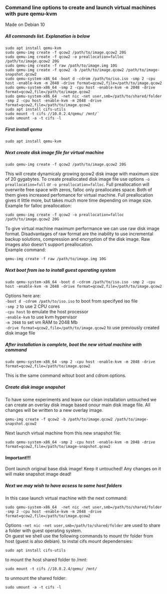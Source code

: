 ### Command line options to create and launch virtual machines with pure qemu-kvm
Made on Debian 10

##### All commands list. Explanation is below
```
sudo apt install qemu-kvm
sudo qemu-img create -f qcow2 /path/to/image.qcow2 20G
sudo qemu-img create -f qcow2 -o preallocation=falloc /path/to/image.qcow2 20G
sudo qemu-img create -f raw /path/to/image.img 10G
sudo qemu-img create -f qcow2 -b /path/to/image.qcow2 /path/to/image-snapshot.qcow2
sudo qemu-system-x86_64 -boot d -cdrom /path/to/iso.iso -smp 2 -cpu host -enable-kvm -m 2048 -drive format=qcow2,file=/path/to/image.qcow2
sudo qemu-system-x86_64 -smp 2 -cpu host -enable-kvm -m 2048 -drive format=qcow2,file=/path/to/image.qcow2
sudo qemu-system-x86_64  -net nic -net user,smb=/path/to/shared/folder -smp 2 -cpu host -enable-kvm -m 2048 -drive format=qcow2,file=/path/to/image.qcow2
sudo apt install cifs-utils
sudo mount -t cifs //10.0.2.4/qemu/ /mnt/`
sudo umount -a -t cifs -l
```

##### First install qemu
```
sudo apt install qemu-kvm
```

##### Next create disk image file for virtual machine
```
sudo qemu-img create -f qcow2 /path/to/image.qcow2 20G
```
This will create dynamicaly growing qcow2 disk image with maximum size of 20 gygabytes.
To create preallocated disk image file use options ```-o preallocation=full``` or ```-o preallocation=falloc```. Full preallocation will overwrite free space with zeros, falloc only preallocates space. Both of them gives increased perfomance for virtual machine. Full preallocation gives it little more, but takes much more time depending on image size.  
Example for falloc preallocation:
```
sudo qemu-img create -f qcow2 -o preallocation=falloc /path/to/image.qcow2 20G
```
To give virtual machine maximum performance we can use raw disk image format. Disadvantages of raw format are the inability to use incremental backup solutions, compression and encryption of the disk image. Raw images also doesn't support preallocation.  
Example command:
```
qemu-img create -f raw /path/to/image.img 10G
```

##### Next boot from iso to install guest operating system
```
sudo qemu-system-x86_64 -boot d -cdrom /path/to/iso.iso -smp 2 -cpu host -enable-kvm -m 2048 -drive format=qcow2,file=/path/to/image.qcow2
```
Options here are:  
`-boot d -cdrom /path/to/iso.iso` to boot from specifyed iso file  
`-smp 2` to use 2 CPU cores  
`-cpu host` to emulate the host processor  
`-enable-kvm` to use kvm hypervisor  
`-m 2048` to set vm RAM to 2048 Mb  
`-drive format=qcow2,file=/path/to/image.qcow2` to use previously created disk image file  

##### After installation is complete, boot the new virtual machine with command
```
sudo qemu-system-x86_64 -smp 2 -cpu host -enable-kvm -m 2048 -drive format=qcow2,file=/path/to/image.qcow2
```
This is the same command witout boot and cdrom options.

##### Create disk image snapshot
To have some experiments and leave our clean installation untouched we can create an overlay disk image based onour main disk image file. All changes will be written to a new overlay image.
```
qemu-img create -f qcow2 -b /path/to/image.qcow2 /path/to/image-snapshot.qcow2
```
Next launch virtual machine from this new snapshot file:
```
sudo qemu-system-x86_64 -smp 2 -cpu host -enable-kvm -m 2048 -drive format=qcow2,file=/path/to/image-snapshot.qcow2
```
#### Important!!!
Dont launch original base disk image! Keep it untouched! Any changes on it will make snapshot image dead!

##### Next we may wish to have acsess to some host folders
In this case launch virtual machine with the next command:
```
sudo qemu-system-x86_64  -net nic -net user,smb=/path/to/shared/folder -smp 2 -cpu host -enable-kvm -m 2048 -drive format=qcow2,file=/path/to/image.qcow2
```
Options `-net nic -net user,smb=/path/to/shared/folder` are used to share a folder with guest operating system.  
On guest we shell use the following commands to mount thr folder from host (guest is also debian).
to instal cifs mount dependensies:
```
sudo apt install cifs-utils
```
to mount the host shared folder to /mnt:
```
sudo mount -t cifs //10.0.2.4/qemu/ /mnt/
```
to unmount the shared folder:
```
sudo umount -a -t cifs -l
```


